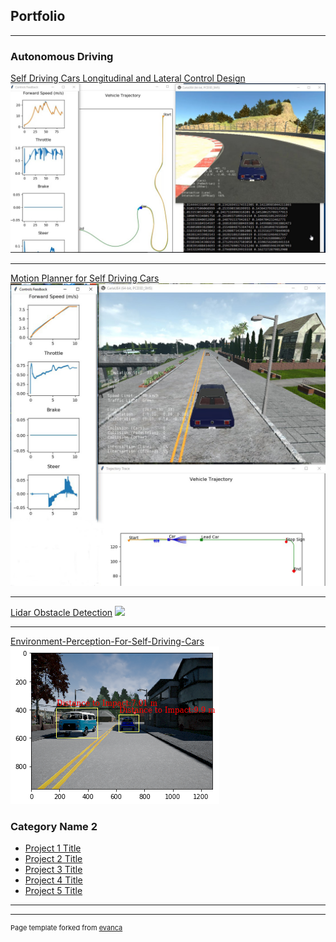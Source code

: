 ## Portfolio

---

### Autonomous Driving 

[Self Driving Cars Longitudinal and Lateral Control Design](https://github.com/enginBozkurt/SelfDrivingCarsControlDesign)
<img src="images/control.jpg?raw=true"/>

---
[Motion Planner for Self Driving Cars](https://github.com/enginBozkurt/MotionPlanner)
<img src="images/motion.jpg?raw=true"/>

---
[Lidar Obstacle Detection](https://github.com/enginBozkurt/LidarObstacleDetection)
<img src="images/lidar.gif?raw=true"/>

---

[Environment-Perception-For-Self-Driving-Cars](https://github.com/enginBozkurt/Environment-Perception-For-Self-Driving-Cars)
<img src="images/env.png?raw=true"/>

### Category Name 2

- [Project 1 Title](http://example.com/)
- [Project 2 Title](http://example.com/)
- [Project 3 Title](http://example.com/)
- [Project 4 Title](http://example.com/)
- [Project 5 Title](http://example.com/)

---




---
<p style="font-size:11px">Page template forked from <a href="https://github.com/evanca/quick-portfolio">evanca</a></p>
<!-- Remove above link if you don't want to attibute -->
